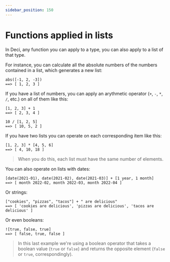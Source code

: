 ```yaml
---
sidebar_position: 150
---
```


# Functions applied in lists

In Deci, any function you can apply to a type, you can also apply to a list of that type.

For instance, you can calculate all the absolute numbers of the numbers contained in a list, which generates a new list:

```deci live
abs([-1, 2, -3])
==> [ 1, 2, 3 ]
```

If you have a list of numbers, you can apply an arythmetic operator (`+`, `-`, `*`, `/`, etc.) on all of them like this:

```deci live
[1, 2, 3] + 1
==> [ 2, 3, 4 ]
```

```deci live
10 / [1, 2, 5]
==> [ 10, 5, 2 ]
```

If you have two lists you can operate on each corresponding item like this:

```deci live
[1, 2, 3] * [4, 5, 6]
==> [ 4, 10, 18 ]
```

> When you do this, each list must have the same number of elements.

You can also operate on lists with dates:

```deci live
[date(2021-01), date(2021-02), date(2021-03)] + [1 year, 1 month]
==> [ month 2022-02, month 2022-03, month 2022-04 ]
```

Or strings:

```deci live
["cookies", "pizzas", "tacos"] + " are delicious"
==> [ 'cookies are delicious', 'pizzas are delicious', 'tacos are delicious' ]
```

Or even booleans:

```deci live
![true, false, true]
==> [ false, true, false ]
```

> In this last example we're using a boolean operator that takes a boolean value (`true` or `false`) and returns the opposite element (`false` or `true`, correspondingly).
